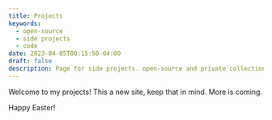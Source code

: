 ```yaml
---
title: Projects
keywords:
  - open-source
  - side projects
  - code
date: 2023-04-05T00:15:50-04:00
draft: false
description: Page for side projects. open-source and private collection.
---
```

Welcome to my projects! This a new site, keep that in mind. More is coming.

Happy Easter!

